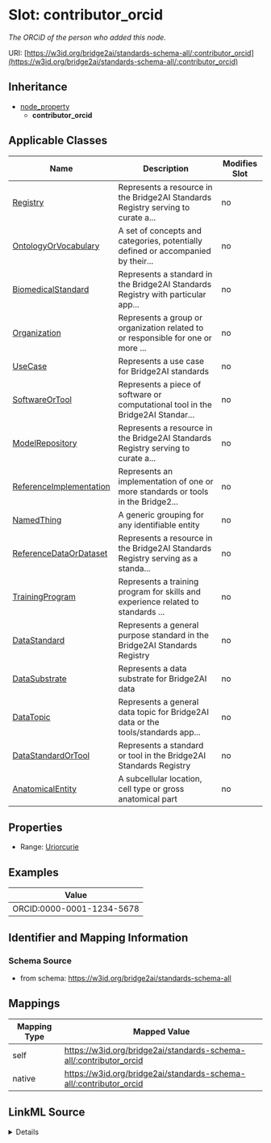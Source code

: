 

# Slot: contributor_orcid


_The ORCiD of the person who added this node._





URI: [https://w3id.org/bridge2ai/standards-schema-all/:contributor_orcid](https://w3id.org/bridge2ai/standards-schema-all/:contributor_orcid)




## Inheritance

* [node_property](node_property.md)
    * **contributor_orcid**






## Applicable Classes

| Name | Description | Modifies Slot |
| --- | --- | --- |
| [Registry](Registry.md) | Represents a resource in the Bridge2AI Standards Registry serving to curate a... |  no  |
| [OntologyOrVocabulary](OntologyOrVocabulary.md) | A set of concepts and categories, potentially defined or accompanied by their... |  no  |
| [BiomedicalStandard](BiomedicalStandard.md) | Represents a standard in the Bridge2AI Standards Registry with particular app... |  no  |
| [Organization](Organization.md) | Represents a group or organization related to or responsible for one or more ... |  no  |
| [UseCase](UseCase.md) | Represents a use case for Bridge2AI standards |  no  |
| [SoftwareOrTool](SoftwareOrTool.md) | Represents a piece of software or computational tool in the Bridge2AI Standar... |  no  |
| [ModelRepository](ModelRepository.md) | Represents a resource in the Bridge2AI Standards Registry serving to curate a... |  no  |
| [ReferenceImplementation](ReferenceImplementation.md) | Represents an implementation of one or more standards or tools in the Bridge2... |  no  |
| [NamedThing](NamedThing.md) | A generic grouping for any identifiable entity |  no  |
| [ReferenceDataOrDataset](ReferenceDataOrDataset.md) | Represents a resource in the Bridge2AI Standards Registry serving as a standa... |  no  |
| [TrainingProgram](TrainingProgram.md) | Represents a training program for skills and experience related to standards ... |  no  |
| [DataStandard](DataStandard.md) | Represents a general purpose standard in the Bridge2AI Standards Registry |  no  |
| [DataSubstrate](DataSubstrate.md) | Represents a data substrate for Bridge2AI data |  no  |
| [DataTopic](DataTopic.md) | Represents a general data topic for Bridge2AI data or the tools/standards app... |  no  |
| [DataStandardOrTool](DataStandardOrTool.md) | Represents a standard or tool in the Bridge2AI Standards Registry |  no  |
| [AnatomicalEntity](AnatomicalEntity.md) | A subcellular location, cell type or gross anatomical part |  no  |







## Properties

* Range: [Uriorcurie](Uriorcurie.md)






## Examples

| Value |
| --- |
| ORCID:0000-0001-1234-5678 |

## Identifier and Mapping Information







### Schema Source


* from schema: https://w3id.org/bridge2ai/standards-schema-all




## Mappings

| Mapping Type | Mapped Value |
| ---  | ---  |
| self | https://w3id.org/bridge2ai/standards-schema-all/:contributor_orcid |
| native | https://w3id.org/bridge2ai/standards-schema-all/:contributor_orcid |




## LinkML Source

<details>
```yaml
name: contributor_orcid
description: The ORCiD of the person who added this node.
examples:
- value: ORCID:0000-0001-1234-5678
from_schema: https://w3id.org/bridge2ai/standards-schema-all
rank: 1000
is_a: node_property
domain: NamedThing
alias: contributor_orcid
domain_of:
- NamedThing
range: uriorcurie

```
</details>